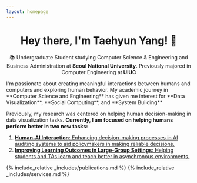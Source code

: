 ```yaml
---
layout: homepage
---
```


<div id="home-content">

  <h1 align="center">Hey there, I'm Taehyun Yang! 👋</h1>
  <p align="center">
    📚 Undergraduate Student studying Computer Science & Engineering and Business Administration at <strong>Seoul National University</strong>. Previously majored in Computer Engineering at<strong> UIUC</strong>
  </p>
  I'm passionate about creating meaningful interactions between humans and computers and exploring human behavior. My academic journey in **Computer Science and Engineering** has given me interest for **Data Visualization**, **Social Computing**, and **System Building**
  
  Previously, my research was centered on helping human decision-making in data visualization tasks. <strong>Currently, I am focused on helping humans perform better in two new tasks:</strong>
  
  1. <a href="javascript:showContent('projects');" class="nav-link">**Human-AI Interaction**: Enhancing decision-making processes in AI auditing systems to aid policymakers in making reliable decisions.</a>
  2. <a href="javascript:showContent('projects');" class="nav-link">**Improving Learning Outcomes in Large-Group Settings**: Helping students and TAs learn and teach better in asynchronous environments.</a>

{% include_relative _includes/publications.md %}
{% include_relative _includes/services.md %}

</div>
 <html lang="en">

<div id="projects-content" style="display:none;">
  {% include projects.html %}

<div id="fun-content" style="display:none;">

{% include fun.html %}

</div>
